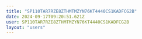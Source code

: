 ```yaml
---
title: "SP110TAR7RZE8ZTHMTMZYN76KT4440CS1KADFCG2B"
date: 2024-09-17T09:20:51.621Z
user: SP110TAR7RZE8ZTHMTMZYN76KT4440CS1KADFCG2B
layout: "users"
---
```

    